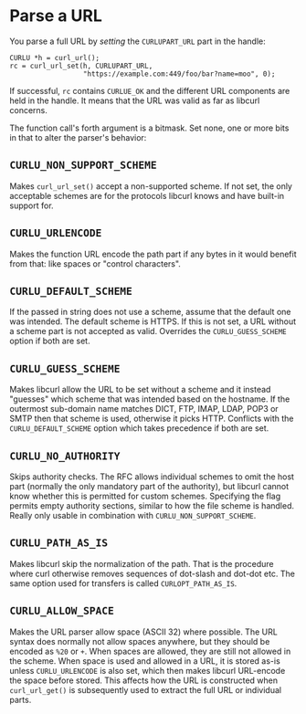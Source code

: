 # Parse a URL

You parse a full URL by *setting* the `CURLUPART_URL` part in the handle:

    CURLU *h = curl_url();
    rc = curl_url_set(h, CURLUPART_URL,
                      "https://example.com:449/foo/bar?name=moo", 0);

If successful, `rc` contains `CURLUE_OK` and the different URL components are
held in the handle. It means that the URL was valid as far as libcurl
concerns.

The function call's forth argument is a bitmask. Set none, one or more bits in
that to alter the parser's behavior:

## `CURLU_NON_SUPPORT_SCHEME`

Makes `curl_url_set()` accept a non-supported scheme. If not set, the only
acceptable schemes are for the protocols libcurl knows and have built-in
support for.

## `CURLU_URLENCODE`

Makes the function URL encode the path part if any bytes in it would benefit
from that: like spaces or "control characters".

## `CURLU_DEFAULT_SCHEME`

If the passed in string does not use a scheme, assume that the default one was
intended. The default scheme is HTTPS. If this is not set, a URL without a
scheme part is not accepted as valid. Overrides the `CURLU_GUESS_SCHEME`
option if both are set.

## `CURLU_GUESS_SCHEME`

Makes libcurl allow the URL to be set without a scheme and it instead
"guesses" which scheme that was intended based on the hostname. If the
outermost sub-domain name matches DICT, FTP, IMAP, LDAP, POP3 or SMTP then
that scheme is used, otherwise it picks HTTP. Conflicts with the
`CURLU_DEFAULT_SCHEME` option which takes precedence if both are set.

## `CURLU_NO_AUTHORITY`

Skips authority checks. The RFC allows individual schemes to omit the host
part (normally the only mandatory part of the authority), but libcurl cannot
know whether this is permitted for custom schemes. Specifying the flag permits
empty authority sections, similar to how the file scheme is handled. Really
only usable in combination with `CURLU_NON_SUPPORT_SCHEME`.

## `CURLU_PATH_AS_IS`

Makes libcurl skip the normalization of the path. That is the procedure where
curl otherwise removes sequences of dot-slash and dot-dot etc. The same option
used for transfers is called `CURLOPT_PATH_AS_IS`.

## `CURLU_ALLOW_SPACE`

Makes the URL parser allow space (ASCII 32) where possible. The URL syntax
does normally not allow spaces anywhere, but they should be encoded as `%20`
or `+`. When spaces are allowed, they are still not allowed in the
scheme. When space is used and allowed in a URL, it is stored as-is unless
`CURLU_URLENCODE` is also set, which then makes libcurl URL-encode the space
before stored. This affects how the URL is constructed when `curl_url_get()`
is subsequently used to extract the full URL or individual parts.
